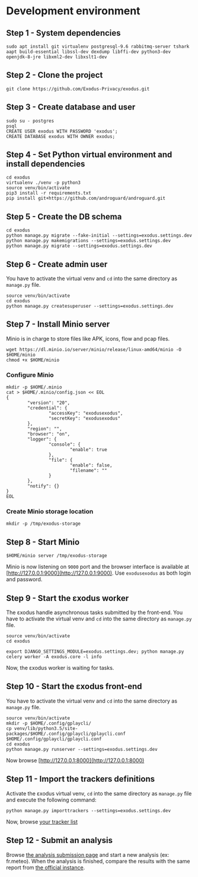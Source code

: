 # Development environment
## Step 1 - System dependencies
```
sudo apt install git virtualenv postgresql-9.6 rabbitmq-server tshark aapt build-essential libssl-dev dexdump libffi-dev python3-dev openjdk-8-jre libxml2-dev libxslt1-dev
```

## Step 2 - Clone the project
```
git clone https://github.com/Exodus-Privacy/exodus.git
```

## Step 3 - Create database and user
```
sudo su - postgres
psql
CREATE USER exodus WITH PASSWORD 'exodus';
CREATE DATABASE exodus WITH OWNER exodus;
```

## Step 4 - Set Python virtual environment and install dependencies
```
cd exodus
virtualenv ./venv -p python3
source venv/bin/activate
pip3 install -r requirements.txt
pip install git+https://github.com/androguard/androguard.git
```

## Step 5 - Create the DB schema
```
cd exodus
python manage.py migrate --fake-initial --settings=exodus.settings.dev
python manage.py makemigrations --settings=exodus.settings.dev
python manage.py migrate --settings=exodus.settings.dev
```

## Step 6 - Create admin user
You have to activate the virtual venv and `cd` into the same directory as `manage.py` file.
```
source venv/bin/activate
cd exodus
python manage.py createsuperuser --settings=exodus.settings.dev
```

## Step 7 - Install Minio server
Minio is in charge to store files like APK, icons, flow and pcap files.
```
wget https://dl.minio.io/server/minio/release/linux-amd64/minio -O $HOME/minio
chmod +x $HOME/minio
```
### Configure Minio
```
mkdir -p $HOME/.minio
cat > $HOME/.minio/config.json << EOL
{
        "version": "20",
        "credential": {
                "accessKey": "exodusexodus",
                "secretKey": "exodusexodus"
        },
        "region": "",
        "browser": "on",
        "logger": {
                "console": {
                        "enable": true
                },
                "file": {
                        "enable": false,
                        "filename": ""
                }
        },
        "notify": {}
}
EOL
```

### Create Minio storage location
```
mkdir -p /tmp/exodus-storage
```

## Step 8 - Start Minio
```
$HOME/minio server /tmp/exodus-storage
```
Minio is now listening on `9000` port and the browser interface is available
at [http://127.0.0.1:9000](http://127.0.0.1:9000). Use `exodusexodus` as both login
and password.

## Step 9 - Start the εxodus worker
The εxodus handle asynchronous tasks submitted by the front-end.
You have to activate the virtual venv and `cd` into the same directory as `manage.py` file.
```
source venv/bin/activate
cd exodus

export DJANGO_SETTINGS_MODULE=exodus.settings.dev; python manage.py celery worker -A exodus.core -l info
```
Now, the εxodus worker is waiting for tasks.

## Step 10 - Start the εxodus front-end
You have to activate the virtual venv and `cd` into the same directory as `manage.py` file.
```
source venv/bin/activate
mkdir -p $HOME/.config/gplaycli/
cp venv/lib/python3.5/site-packages/$HOME/.config/gplaycli/gplaycli.conf $HOME/.config/gplaycli/gplaycli.conf
cd exodus
python manage.py runserver --settings=exodus.settings.dev
```
Now browse [http://127.0.0.1:8000](http://127.0.0.1:8000)

## Step 11 - Import the trackers definitions
Activate the εxodus virtual venv, `cd` into the same directory as `manage.py` file and execute the following command:
```
python manage.py importtrackers --settings=exodus.settings.dev
```
Now, browse [your tracker list](http://127.0.0.1:8000/trackers/)

## Step 12 - Submit an analysis
Browse [the analysis submission page](http://127.0.0.1:8000/analysis/submit/) and start a new analysis (ex: fr.meteo).
When the analysis is finished, compare the results with the same report from [the official instance](https://reports.exodus-privacy.eu.org).
